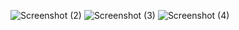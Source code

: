 ![Screenshot (2)](https://github.com/fauzanashshidiq/praktikumdaspro/assets/144435273/b6a28e32-2e31-4b27-ba5a-a84e9cdcb34d)
![Screenshot (3)](https://github.com/fauzanashshidiq/praktikumdaspro/assets/144435273/b60000fc-3c6c-49d5-9d79-d14dffd1a821)
![Screenshot (4)](https://github.com/fauzanashshidiq/praktikumdaspro/assets/144435273/ef01081a-03eb-40b3-a5e1-ac093aff40ce)
